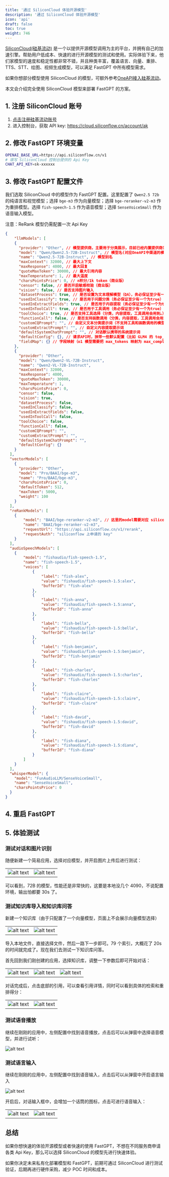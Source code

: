 ```yaml
---
title: '通过 SiliconCloud 体验开源模型'
description: '通过 SiliconCloud 体验开源模型'
icon: 'api'
draft: false
toc: true
weight: 746
---
```


[SiliconCloud(硅基流动)](https://cloud.siliconflow.cn/i/TR9Ym0c4) 是一个以提供开源模型调用为主的平台，并拥有自己的加速引擎。帮助用户低成本、快速的进行开源模型的测试和使用。实际体验下来，他们家模型的速度和稳定性都非常不错，并且种类丰富，覆盖语言、向量、重排、TTS、STT、绘图、视频生成模型，可以满足 FastGPT 中所有模型需求。

如果你想部分模型使用 SiliconCloud 的模型，可额外参考[OneAPI接入硅基流动](/docs/development/modelconfig/one-api/#硅基流动--开源模型大合集)。

本文会介绍完全使用 SiliconCloud 模型来部署 FastGPT 的方案。


## 1. 注册 SiliconCloud 账号

1. [点击注册硅基流动账号](https://cloud.siliconflow.cn/i/TR9Ym0c4)
2. 进入控制台，获取 API key: https://cloud.siliconflow.cn/account/ak

## 2. 修改 FastGPT 环境变量

```bash
OPENAI_BASE_URL=https://api.siliconflow.cn/v1
# 填写 SiliconCloud 控制台提供的 Api Key
CHAT_API_KEY=sk-xxxxxx
```

## 3. 修改 FastGPT 配置文件

我们选取 SiliconCloud 中的模型作为 FastGPT 配置。这里配置了 `Qwen2.5 72b` 的纯语言和视觉模型；选择 `bge-m3` 作为向量模型；选择 `bge-reranker-v2-m3` 作为重排模型。选择 `fish-speech-1.5` 作为语音模型；选择 `SenseVoiceSmall` 作为语音输入模型。

注意：ReRank 模型仍需配置一次 Api Key

```json
{
    "llmModels": [
    {
      "provider": "Other", // 模型提供商，主要用于分类展示，目前已经内置提供商包括：https://github.com/labring/FastGPT/blob/main/packages/global/core/ai/provider.ts, 可 pr 提供新的提供商，或直接填写 Other
      "model": "Qwen/Qwen2.5-72B-Instruct", // 模型名(对应OneAPI中渠道的模型名)
      "name": "Qwen2.5-72B-Instruct", // 模型别名
      "maxContext": 32000, // 最大上下文
      "maxResponse": 4000, // 最大回复
      "quoteMaxToken": 30000, // 最大引用内容
      "maxTemperature": 1, // 最大温度
      "charsPointsPrice": 0, // n积分/1k token（商业版）
      "censor": false, // 是否开启敏感校验（商业版）
      "vision": false, // 是否支持图片输入
      "datasetProcess": true, // 是否设置为文本理解模型（QA），务必保证至少有一个为true，否则知识库会报错
      "usedInClassify": true, // 是否用于问题分类（务必保证至少有一个为true）
      "usedInExtractFields": true, // 是否用于内容提取（务必保证至少有一个为true）
      "usedInToolCall": true, // 是否用于工具调用（务必保证至少有一个为true）
      "toolChoice": true, // 是否支持工具选择（分类，内容提取，工具调用会用到。）
      "functionCall": false, // 是否支持函数调用（分类，内容提取，工具调用会用到。会优先使用 toolChoice，如果为false，则使用 functionCall，如果仍为 false，则使用提示词模式）
      "customCQPrompt": "", // 自定义文本分类提示词（不支持工具和函数调用的模型
      "customExtractPrompt": "", // 自定义内容提取提示词
      "defaultSystemChatPrompt": "", // 对话默认携带的系统提示词
      "defaultConfig": {}, // 请求API时，挟带一些默认配置（比如 GLM4 的 top_p）
      "fieldMap": {} // 字段映射（o1 模型需要把 max_tokens 映射为 max_completion_tokens）
    },
    {
      "provider": "Other",
      "model": "Qwen/Qwen2-VL-72B-Instruct",
      "name": "Qwen2-VL-72B-Instruct",
      "maxContext": 32000,
      "maxResponse": 4000,
      "quoteMaxToken": 30000,
      "maxTemperature": 1,
      "charsPointsPrice": 0,
      "censor": false,
      "vision": true,
      "datasetProcess": false,
      "usedInClassify": false,
      "usedInExtractFields": false,
      "usedInToolCall": false,
      "toolChoice": false,
      "functionCall": false,
      "customCQPrompt": "",
      "customExtractPrompt": "",
      "defaultSystemChatPrompt": "",
      "defaultConfig": {}
    }
  ],
  "vectorModels": [
    {
      "provider": "Other",
      "model": "Pro/BAAI/bge-m3",
      "name": "Pro/BAAI/bge-m3",
      "charsPointsPrice": 0,
      "defaultToken": 512,
      "maxToken": 5000,
      "weight": 100
    }
  ],
  "reRankModels": [
    {
        "model": "BAAI/bge-reranker-v2-m3", // 这里的model需要对应 siliconflow 的模型名
        "name": "BAAI/bge-reranker-v2-m3",
        "requestUrl": "https://api.siliconflow.cn/v1/rerank",
        "requestAuth": "siliconflow 上申请的 key"
    }
  ],
  "audioSpeechModels": [
    {
        "model": "fishaudio/fish-speech-1.5",
        "name": "fish-speech-1.5",
        "voices": [
            {
                "label": "fish-alex",
                "value": "fishaudio/fish-speech-1.5:alex",
                "bufferId": "fish-alex"
            },
            {
                "label": "fish-anna",
                "value": "fishaudio/fish-speech-1.5:anna",
                "bufferId": "fish-anna"
            },
            {
                "label": "fish-bella",
                "value": "fishaudio/fish-speech-1.5:bella",
                "bufferId": "fish-bella"
            },
            {
                "label": "fish-benjamin",
                "value": "fishaudio/fish-speech-1.5:benjamin",
                "bufferId": "fish-benjamin"
            },
            {
                "label": "fish-charles",
                "value": "fishaudio/fish-speech-1.5:charles",
                "bufferId": "fish-charles"
            },
            {
                "label": "fish-claire",
                "value": "fishaudio/fish-speech-1.5:claire",
                "bufferId": "fish-claire"
            },
            {
                "label": "fish-david",
                "value": "fishaudio/fish-speech-1.5:david",
                "bufferId": "fish-david"
            },
            {
                "label": "fish-diana",
                "value": "fishaudio/fish-speech-1.5:diana",
                "bufferId": "fish-diana"
            }
        ]
    }
  ],
  "whisperModel": {
    "model": "FunAudioLLM/SenseVoiceSmall",
    "name": "SenseVoiceSmall",
    "charsPointsPrice": 0
  }
}
```

## 4. 重启 FastGPT

## 5. 体验测试

### 测试对话和图片识别

随便新建一个简易应用，选择对应模型，并开启图片上传后进行测试：

| | |
| --- | --- |
| ![alt text](/imgs/image-68.png) | ![alt text](/imgs/image-70.png) |

可以看到，72B 的模型，性能还是非常快的，这要是本地没几个 4090，不说配置环境，输出怕都要 30s 了。

### 测试知识库导入和知识库问答

新建一个知识库（由于只配置了一个向量模型，页面上不会展示向量模型选择）

| | |
| --- | --- |
| ![alt text](/imgs/image-72.png) | ![alt text](/imgs/image-71.png) |

导入本地文件，直接选择文件，然后一路下一步即可。79 个索引，大概花了 20s 的时间就完成了。现在我们去测试一下知识库问答。

首先回到我们刚创建的应用，选择知识库，调整一下参数后即可开始对话：

| | | | 
| --- | --- | --- |
| ![alt text](/imgs/image-73.png) | ![alt text](/imgs/image-75.png) | ![alt text](/imgs/image-76.png) |

对话完成后，点击底部的引用，可以查看引用详情，同时可以看到具体的检索和重排得分：

| | |
| --- | --- |
| ![alt text](/imgs/image-77.png) | ![alt text](/imgs/image-78.png) |

### 测试语音播放

继续在刚刚的应用中，左侧配置中找到语音播放，点击后可以从弹窗中选择语音模型，并进行试听：

![alt text](/imgs/image-79.png)

### 测试语言输入

继续在刚刚的应用中，左侧配置中找到语音输入，点击后可以从弹窗中开启语言输入

![alt text](/imgs/image-80.png)

开启后，对话输入框中，会增加一个话筒的图标，点击可进行语音输入：

| | |
| --- | --- |
| ![alt text](/imgs/image-81.png) | ![alt text](/imgs/image-82.png) |

## 总结

如果你想快速的体验开源模型或者快速的使用 FastGPT，不想在不同服务商申请各类 Api Key，那么可以选择 SiliconCloud 的模型先进行快速体验。

如果你决定未来私有化部署模型和 FastGPT，前期可通过 SiliconCloud 进行测试验证，后期再进行硬件采购，减少 POC 时间和成本。